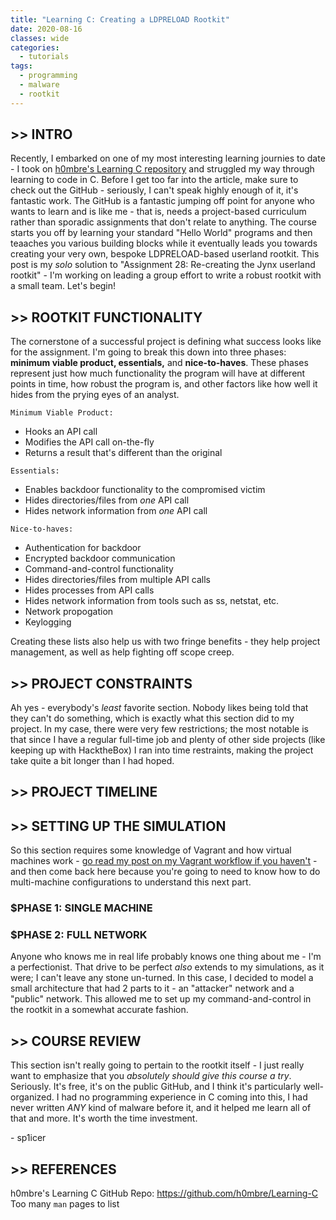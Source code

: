 ```yaml
---
title: "Learning C: Creating a LDPRELOAD Rootkit"
date: 2020-08-16
classes: wide
categories:
  - tutorials
tags:
  - programming
  - malware
  - rootkit
---
```


## >> INTRO

Recently, I embarked on one of my most interesting learning journies to date - I took on [h0mbre's Learning C repository](https://github.com/h0mbre/Learning-C) and struggled my way through learning to code in C. Before I get too far into the article, make sure to check out the GitHub - seriously, I can't speak highly enough of it, it's fantastic work. The GitHub is a fantastic jumping off point for anyone who wants to learn and is like me - that is, needs a project-based curriculum rather than sporadic assignments that don't relate to anything. The course starts you off by learning your standard "Hello World" programs and then teaaches you various building blocks while it eventually leads you towards creating your very own, bespoke LDPRELOAD-based userland rootkit. This post is my *solo* solution to "Assignment 28: Re-creating the Jynx userland rootkit" - I'm working on leading a group effort to write a robust rootkit with a small team. Let's begin!

## >> ROOTKIT FUNCTIONALITY

The cornerstone of a successful project is defining what success looks like for the assignment. I'm going to break this down into three phases: **minimum viable product, essentials,** and **nice-to-haves**. These phases represent just how much functionality the program will have at different points in time, how robust the program is, and other factors like how well it hides from the prying eyes of an analyst.

`Minimum Viable Product:`
* Hooks an API call
* Modifies the API call on-the-fly
* Returns a result that's different than the original

`Essentials:`
* Enables backdoor functionality to the compromised victim
* Hides directories/files from *one* API call
* Hides network information from *one* API call

`Nice-to-haves:`
* Authentication for backdoor
* Encrypted backdoor communication
* Command-and-control functionality
* Hides directories/files from multiple API calls
* Hides processes from API calls
* Hides network information from tools such as ss, netstat, etc.
* Network propogation
* Keylogging

Creating these lists also help us with two fringe benefits - they help project management, as well as help fighting off scope creep.

## >> PROJECT CONSTRAINTS

Ah yes - everybody's *least* favorite section. Nobody likes being told that they can't do something, which is exactly what this section did to my project. In my case, there were very few restrictions; the most notable is that since I have a regular full-time job and plenty of other side projects (like keeping up with HacktheBox) I ran into time restraints, making the project take quite a bit longer than I had hoped.

## >> PROJECT TIMELINE

## >> SETTING UP THE SIMULATION

So this section requires some knowledge of Vagrant and how virtual machines work - [go read my post on my Vagrant workflow if you haven't](https://sp1icer.dev/infrastructure/using-vagrant-for-fun-and-profit/) - and then come back here because you're going to need to know how to do multi-machine configurations to understand this next part.

### $PHASE 1: SINGLE MACHINE

### $PHASE 2: FULL NETWORK
Anyone who knows me in real life probably knows one thing about me - I'm a perfectionist. That drive to be perfect *also* extends to my simulations, as it were; I can't leave any stone un-turned. In this case, I decided to model a small architecture that had 2 parts to it - an "attacker" network and a "public" network. This allowed me to set up my command-and-control in the rootkit in a somewhat accurate fashion.

## >> COURSE REVIEW

This section isn't really going to pertain to the rootkit itself - I just really want to emphasize that you *absolutely should give this course a try*. Seriously. It's free, it's on the public GitHub, and I think it's particularly well-organized. I had no programming experience in C coming into this, I had never written *ANY* kind of malware before it, and it helped me learn all of that and more. It's worth the time investment.

\- sp1icer

## >> REFERENCES

h0mbre's Learning C GitHub Repo: https://github.com/h0mbre/Learning-C  
Too many `man` pages to list  